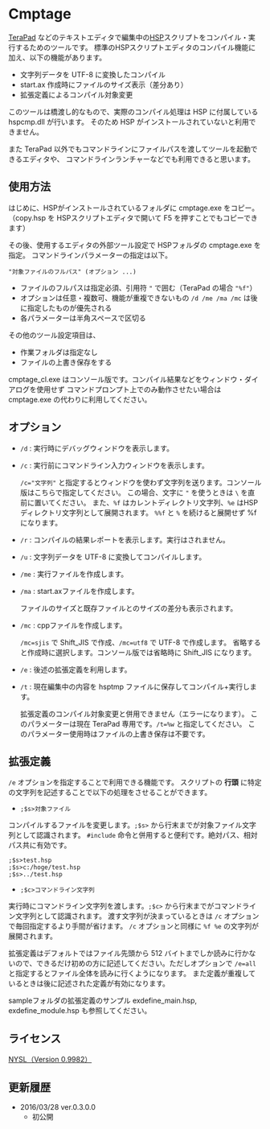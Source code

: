 ﻿# Cmptage

[TeraPad](http://www5f.biglobe.ne.jp/~t-susumu/library/tpad.html) などのテキストエディタで編集中の[HSP](http://hsp.tv/)スクリプトをコンパイル・実行するためのツールです。
標準のHSPスクリプトエディタのコンパイル機能に加え、以下の機能があります。

- 文字列データを UTF-8 に変換したコンパイル
- start.ax 作成時にファイルのサイズ表示（差分あり）
- 拡張定義によるコンパイル対象変更

このツールは橋渡し的なもので、実際のコンパイル処理は HSP に付属している hspcmp.dll が行います。
そのため HSP がインストールされていないと利用できません。

また TeraPad 以外でもコマンドラインにファイルパスを渡してツールを起動できるエディタや、
コマンドラインランチャーなどでも利用できると思います。



## 使用方法

はじめに、HSPがインストールされているフォルダに cmptage.exe をコピー。
（copy.hsp を HSPスクリプトエディタで開いて F5 を押すことでもコピーできます）

その後、使用するエディタの外部ツール設定で HSPフォルダの cmptage.exe を指定。
コマンドラインパラメーターの指定は以下。

` "対象ファイルのフルパス" (オプション ...) `

- ファイルのフルパスは指定必須、引用符 ` " ` で囲む（TeraPad の場合 ` "%f" `）
- オプションは任意・複数可、機能が重複できないもの ` /d /me /ma /mc ` は後に指定したものが優先される
- 各パラメーターは半角スペースで区切る

その他のツール設定項目は、

- 作業フォルダは指定なし
- ファイルの上書き保存をする

cmptage_cl.exe はコンソール版です。コンパイル結果などをウィンドウ・ダイアログを使用せず
コマンドプロンプト上でのみ動作させたい場合は cmptage.exe の代わりに利用してください。



## オプション

- ` /d ` : 実行時にデバッグウィンドウを表示します。

- ` /c ` : 実行前にコマンドライン入力ウィンドウを表示します。

  ` /c="文字列" ` と指定するとウィンドウを使わず文字列を送ります。コンソール版はこちらで指定してください。
  この場合、文字に ` " ` を使うときは ` \ ` を直前に置いてください。
  また、` %f ` はカレントディレクトリ文字列、` %e ` はHSPディレクトリ文字列として展開されます。
  ` %%f ` と ` % ` を続けると展開せず %f になります。

- ` /r ` : コンパイルの結果レポートを表示します。実行はされません。

- ` /u ` : 文字列データを UTF-8 に変換してコンパイルします。

- ` /me ` : 実行ファイルを作成します。

- ` /ma ` : start.axファイルを作成します。

  ファイルのサイズと既存ファイルとのサイズの差分も表示されます。

- ` /mc ` : cppファイルを作成します。

  ` /mc=sjis ` で Shift_JIS で作成、` /mc=utf8 ` で UTF-8 で作成します。
  省略すると作成時に選択します。コンソール版では省略時に Shift_JIS になります。

- ` /e ` : 後述の拡張定義を利用します。

- ` /t ` : 現在編集中の内容を hsptmp ファイルに保存してコンパイル+実行します。

  拡張定義のコンパイル対象変更と併用できません（エラーになります）。
  このパラメーターは現在 TeraPad 専用です。` /t=%w ` と指定してください。
  このパラメーター使用時はファイルの上書き保存は不要です。



## 拡張定義

` /e ` オプションを指定することで利用できる機能です。
スクリプトの **行頭** に特定の文字列を記述することで以下の処理をさせることができます。

- ` ;$s>対象ファイル `

コンパイルするファイルを変更します。` ;$s> ` から行末までが対象ファイル文字列として認識されます。
` #include ` 命令と併用すると便利です。絶対パス、相対パス共に有効です。
```
;$s>test.hsp
;$s>c:/hoge/test.hsp
;$s>../test.hsp
```

- ` ;$c>コマンドライン文字列 `

実行時にコマンドライン文字列を渡します。` ;$c> ` から行末までがコマンドライン文字列として認識されます。
渡す文字列が決まっているときは ` /c ` オプションで毎回指定するより手間が省けます。
` /c ` オプションと同様に ` %f %e ` の文字列が展開されます。

拡張定義はデフォルトではファイル先頭から 512 バイトまでしか読みに行かないので、できるだけ初めの方に記述してください。ただしオプションで ` /e=all ` と指定するとファイル全体を読みに行くようになります。
また定義が重複しているときは後に記述された定義が有効になります。

sampleフォルダの拡張定義のサンプル exdefine_main.hsp, exdefine_module.hsp も参照してください。



## ライセンス

[NYSL（Version 0.9982）](http://www.kmonos.net/nysl/)



## 更新履歴

- 2016/03/28 ver.0.3.0.0
  - 初公開

